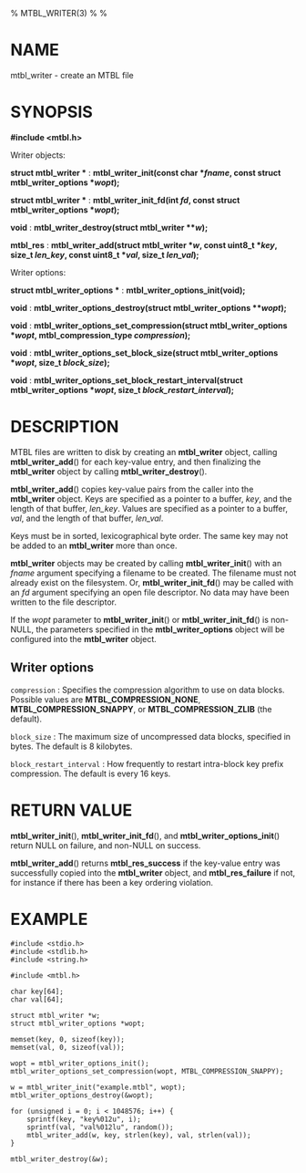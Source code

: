 % MTBL_WRITER(3)
%
%

# NAME

mtbl_writer - create an MTBL file

# SYNOPSIS

**#include \<mtbl.h\>**

Writer objects:

**struct mtbl_writer \***
:   **mtbl_writer_init(const char \*_fname_,
                       const struct mtbl_writer_options \*_wopt_);**

**struct mtbl_writer \***
:   **mtbl_writer_init_fd(int _fd_,
                          const struct mtbl_writer_options \*_wopt_);**

**void**
:   **mtbl_writer_destroy(struct mtbl_writer \*\*_w_);**

**mtbl_res**
:   **mtbl_writer_add(struct mtbl_writer \*_w_,
                      const uint8_t \*_key_, size_t _len_key_,
                      const uint8_t \*_val_, size_t _len_val_);**

Writer options:

**struct mtbl_writer_options \***
:   **mtbl_writer_options_init(void);**

**void**
:   **mtbl_writer_options_destroy(struct mtbl_writer_options \*\*_wopt_);**

**void**
:   **mtbl_writer_options_set_compression(struct mtbl_writer_options \*_wopt_,
                                          mtbl_compression_type _compression_);**

**void**
:   **mtbl_writer_options_set_block_size(struct mtbl_writer_options \*_wopt_,
                                         size_t _block_size_);**

**void**
:   **mtbl_writer_options_set_block_restart_interval(struct mtbl_writer_options \*_wopt_,
                                                     size_t _block_restart_interval_);**

# DESCRIPTION

MTBL files are written to disk by creating an **mtbl_writer** object, calling
**mtbl_writer_add**() for each key-value entry, and then finalizing the
**mtbl_writer** object by calling **mtbl_writer_destroy**().

**mtbl_writer_add**() copies key-value pairs from the caller into the
**mtbl_writer** object. Keys are specified as a pointer to a buffer, _key_, and
the length of that buffer, _len_key_. Values are specified as a pointer to a
buffer, _val_, and the length of that buffer, _len_val_.

Keys must be in sorted, lexicographical byte order. The same key may not be
added to an **mtbl_writer** more than once.

**mtbl_writer** objects may be created by calling **mtbl_writer_init**() with an
_fname_ argument specifying a filename to be created. The filename must not
already exist on the filesystem. Or, **mtbl_writer_init_fd**() may be called
with an _fd_ argument specifying an open file descriptor. No data may have been
written to the file descriptor.

If the _wopt_ parameter to **mtbl_writer_init**() or **mtbl_writer_init_fd**()
is non-NULL, the parameters specified in the **mtbl_writer_options** object will
be configured into the **mtbl_writer** object.

## Writer options

`compression`
:   Specifies the compression algorithm to use on data blocks. Possible values
    are **MTBL_COMPRESSION_NONE**, **MTBL_COMPRESSION_SNAPPY**, or
    **MTBL_COMPRESSION_ZLIB** (the default).

`block_size`
:   The maximum size of uncompressed data blocks, specified in bytes. The
    default is 8 kilobytes.

`block_restart_interval`
:   How frequently to restart intra-block key prefix compression. The default is
    every 16 keys.

# RETURN VALUE

**mtbl_writer_init**(), **mtbl_writer_init_fd**(), and
**mtbl_writer_options_init**() return NULL on failure, and
non-NULL on success.

**mtbl_writer_add**() returns **mtbl_res_success** if the key-value entry was
successfully copied into the **mtbl_writer** object, and **mtbl_res_failure** if
not, for instance if there has been a key ordering violation.

# EXAMPLE

~~~
#include <stdio.h>
#include <stdlib.h>
#include <string.h>

#include <mtbl.h>

char key[64];
char val[64];

struct mtbl_writer *w;
struct mtbl_writer_options *wopt;

memset(key, 0, sizeof(key));
memset(val, 0, sizeof(val));

wopt = mtbl_writer_options_init();
mtbl_writer_options_set_compression(wopt, MTBL_COMPRESSION_SNAPPY);

w = mtbl_writer_init("example.mtbl", wopt);
mtbl_writer_options_destroy(&wopt);

for (unsigned i = 0; i < 1048576; i++) {
    sprintf(key, "key%012u", i);
    sprintf(val, "val%012lu", random());
    mtbl_writer_add(w, key, strlen(key), val, strlen(val));
}

mtbl_writer_destroy(&w);
~~~
